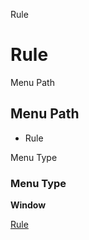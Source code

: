 
Rule
# Rule



Menu Path
## Menu Path



- Rule

Menu Type
### Menu Type

**Window**


[Rule](../../window-rule.md)
